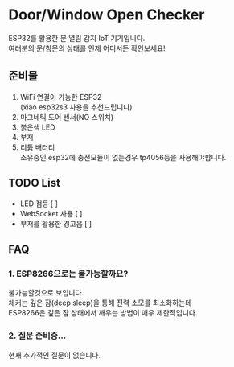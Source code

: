 # Door/Window Open Checker
ESP32를 활용한 문 열림 감지 IoT 기기입니다.  
여러분의 문/창문의 상태를 언제 어디서든 확인보세요!

## 준비물
1. WiFi 연결이 가능한 ESP32  
(xiao esp32s3 사용을 추천드립니다)
2. 마그네틱 도어 센서(NO 스위치)
3. 붉은색 LED
4. 부저
5. 리튬 배터리  
소유중인 esp32에 충전모듈이 없는경우 tp4056등을 사용해야합니다.

## TODO List
* LED 점등 [ ]
* WebSocket 사용 [ ]
* 부저를 활용한 경고음 [ ]

## FAQ
### 1. ESP8266으로는 불가능할까요?  
불가능할것으로 보입니다.  
체커는 깊은 잠(deep sleep)을 통해 전력 소모를 최소화하는데  
ESP8266은 깊은 잠 상태에서 깨우는 방법이 매우 제한적입니다.  
### 2. 질문 준비중...  
현재 추가적인 질문이 없습니다.